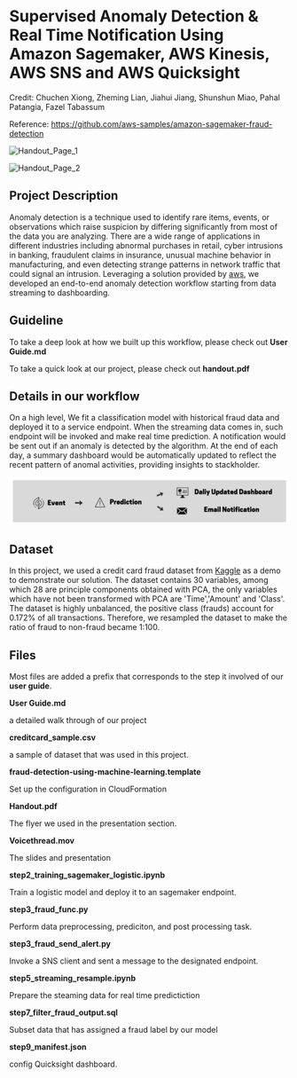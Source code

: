 # Supervised Anomaly Detection & Real Time Notification Using Amazon Sagemaker, AWS Kinesis, AWS SNS and AWS Quicksight

Credit: Chuchen Xiong, Zheming Lian, Jiahui Jiang, Shunshun Miao, Pahal Patangia, Fazel Tabassum

Reference: https://github.com/aws-samples/amazon-sagemaker-fraud-detection

![Handout_Page_1](https://user-images.githubusercontent.com/47108273/81863820-6645ad80-9531-11ea-88ba-08e3b2debcfc.jpg)

![Handout_Page_2](https://user-images.githubusercontent.com/47108273/81863843-6fcf1580-9531-11ea-86dd-ab517e63c092.jpg)

## Project Description

Anomaly detection is a technique used to identify rare items, events, or observations which raise suspicion by differing significantly from most of the data you are analyzing. There are a wide range of applications in different industries including abnormal purchases in retail, cyber intrusions in banking, fraudulent claims in insurance, unusual machine behavior in manufacturing, and even detecting strange patterns in network traffic that could signal an intrusion. Leveraging a solution provided by [aws](https://s3.amazonaws.com/solutions-reference/fraud-detection-using-machine-learning/latest/fraud-detection-using-machine-learning.pdf), we developed an end-to-end anomaly detection workflow starting from data streaming to dashboarding. 

## Guideline

To take a deep look at how we built up this workflow, please check out **User Guide.md**

To take a quick look at our project, please check out **handout.pdf**

## Details in our workflow 
On a high level, We fit a classification model with historical fraud data and deployed it to a service endpoint. When the streaming data comes in, such endpoint will be invoked and make real time prediction. A notification would be sent out if an anomaly is detected by the algorithm. At the end of each day, a summary dashboard would be automatically updated to reflect the recent pattern of anomal activities, providing insights to stackholder. 

![](img/workflow.png)

## Dataset 
In this project, we used a credit card fraud dataset from [Kaggle](https://www.kaggle.com/mlg-ulb/creditcardfraud) as a demo to demonstrate our solution. The dataset contains 30 variables, among which 28 are principle components obtained with PCA, the only variables which have not been transformed with PCA are 'Time','Amount' and 'Class'. The dataset is highly unbalanced, the positive class (frauds) account for 0.172% of all transactions. Therefore, we resampled the dataset to make the ratio of fraud to non-fraud became 1:100.



## Files

Most files are added a prefix that corresponds to the step it involved of our **user guide**.

**User Guide.md**

a detailed walk through of our project

**creditcard_sample.csv**

a sample of dataset that was used in this project.

**fraud-detection-using-machine-learning.template**

Set up the configuration in CloudFormation

**Handout.pdf**

The flyer we used in the presentation section.

**Voicethread.mov**

The slides and presentation

**step2_training_sagemaker_logistic.ipynb**

Train a logistic model and deploy it to an sagemaker endpoint.

**step3_fraud_func.py**

Perform data preprocessing, prediciton, and post processing task. 

**step3_fraud_send_alert.py**

Invoke a SNS client and sent a message to the designated endpoint.

**step5_streaming_resample.ipynb**

Prepare the steaming data for real time predictiction

**step7_filter_fraud_output.sql**

Subset data that has assigned a fraud label by our model

**step9_manifest.json**

config Quicksight dashboard.

